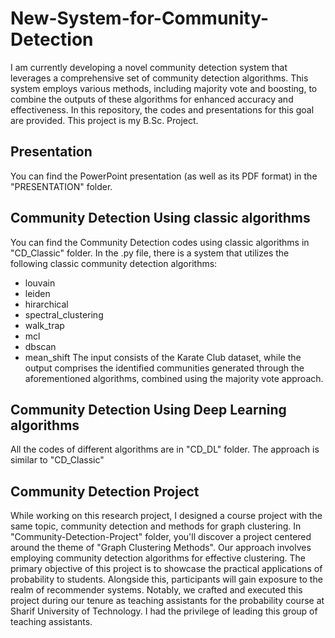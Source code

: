 # New-System-for-Community-Detection

I am currently developing a novel community detection system that leverages a comprehensive set of community detection algorithms. This system employs various methods, including majority vote and boosting, to combine the outputs of these algorithms for enhanced accuracy and effectiveness. In this repository, the codes and presentations for this goal are provided. This project is my B.Sc. Project.

## Presentation
You can find the PowerPoint presentation (as well as its PDF format) in the "PRESENTATION" folder.

## Community Detection Using classic algorithms
You can find the Community Detection codes using classic algorithms in "CD_Classic" folder. In the .py file, there is a system that utilizes the following classic community detection algorithms:
- louvain
- leiden
- hirarchical
- spectral_clustering
- walk_trap
- mcl
- dbscan
- mean_shift
The input consists of the Karate Club dataset, while the output comprises the identified communities generated through the aforementioned algorithms, combined using the majority vote approach.

## Community Detection Using Deep Learning algorithms
All the codes of different algorithms are in "CD_DL" folder. The approach is similar to "CD_Classic"

## Community Detection Project
While working on this research project, I designed a course project with the same topic, community detection and methods for graph clustering. In "Community-Detection-Project" folder, you'll discover a project centered around the theme of "Graph Clustering Methods". Our approach involves employing community detection algorithms for effective clustering. The primary objective of this project is to showcase the practical applications of probability to students. Alongside this, participants will gain exposure to the realm of recommender systems. Notably, we crafted and executed this project during our tenure as teaching assistants for the probability course at Sharif University of Technology. I had the privilege of leading this group of teaching assistants.
